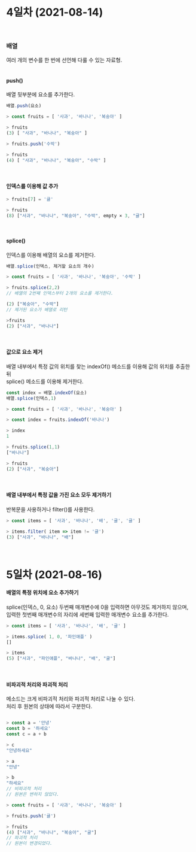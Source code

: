 # 4일차 (2021-08-14)
<br>

### 배열   
여러 개의 변수를 한 번에 선언해 다룰 수 있는 자료형.   
<br>

#### push()   
배열 뒷부분에 요소를 추가한다.   
```javascript
배열.push(요소)   

> const fruits = [ '사과', '바나나', '복숭아' ]   

> fruits
(3) [ "사과", "바나나", "복숭아" ]   

> fruits.push('수박')   

> fruits
(4) [ "사과", "바나나", "복숭아", "수박" ]   

```
<br>

#### 인덱스를 이용해 값 추가

```javascript
> fruits[7] = '귤'

> fruits
(8) ["사과", "바나나", "복숭아", "수박", empty × 3, "귤"]   
```
<br>

#### splice()   
인덱스를 이용해 배열의 요소를 제거한다.
```javascript
배열.splice(인덱스, 제거할 요소의 개수)

> const fruits = [ '사과', '바나나', '복숭아', '수박' ]   

> fruits.splice(2,2)
// 배열의 2번째 인덱스부터 2개의 요소를 제거한다.

(2) ["복숭아", "수박"]
// 제거된 요소가 배열로 리턴

>fruits
(2) ["사과", "바나나"]
```
<br>

#### 값으로 요소 제거
배열 내부에서 특정 값의 위치를 찾는 indexOf() 메소드를 이용해 값의 위치를 추출한 뒤   
splice() 메소드를 이용해 제거한다.

```javascript
const index = 배열.indexOf(요소)
배열.splice(인덱스,1)

> const fruits = [ '사과', '바나나', '복숭아' ]   

> const index = fruits.indexOf('바나나')

> index
1

> fruits.splice(1,1)
["바나나"]

> fruits
(2) ["사과", "복숭아"]
```
<br>

#### 배열 내부에서 특정 값을 가진 요소 모두 제거하기
반복문을 사용하거나 filter()를 사용한다.
```javascript
> const items = [ '사과', '바나나', '배', '귤', '귤' ]

> items.filter( item => item != '귤')
(3) ["사과", "바나나", "배"]
```
<br>

# 5일차 (2021-08-16)

#### 배열의 특정 위치에 요소 추가하기
splice(인덱스, 0, 요소)
두번째 매개변수에 0을 입력하면 아무것도 제거하지 않으며,
입력한 첫번째 매개변수의 자리에 세번째 입력한 매개변수 요소를 추가한다.

```javascript
> const items = [ '사과', '바나나', '배', '귤' ]

> items.splice( 1, 0, '파인애플' )
[]

> items
(5) ["사과", "파인애플", "바나나", "배", "귤"]
```
<br>

#### 비파괴적 처리와 파괴적 처리   
메소드는 크게 비파괴적 처리와 파괴적 처리로 나눌 수 있다.   
처리 후 원본의 상태에 따라서 구분한다.   
```javascript

> const a = '안녕'
const b = '하세요'
const c = a + b

> c
"안녕하세요"

> a
"안녕"

> b
"하세요"
// 비파괴적 처리
// 원본은 변하지 않았다.

> const fruits = [ '사과', '바나나', '복숭아' ]   

> fruits.push('귤')

> fruits
(4) ["사과", "바나나", "복숭아", "귤"]
// 파괴적 처리
// 원본이 변경되었다.
```
